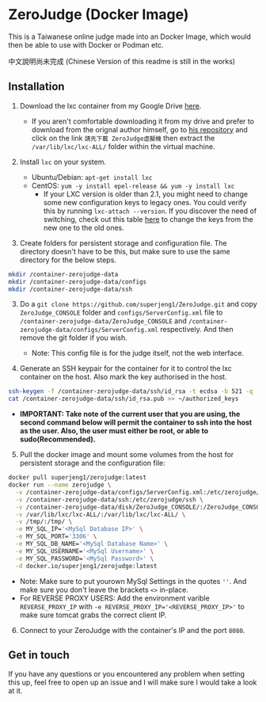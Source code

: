# ZeroJudge (Docker Image)
This is a Taiwanese online judge made into an Docker Image, which would then be able to use with Docker or Podman etc.

中文說明尚未完成 (Chinese Version of this readme is still in the works)

## Installation
1. Download the lxc container from my Google Drive [here](https://drive.google.com/file/d/1UVMDmFYb12o8kzIQDFSzO6etXNUWSsHZ/view?usp=sharing).
    * If you aren't comfortable downloading it from my drive and prefer to download from the orignal author himself, go to [his repository](https://github.com/jiangsir/ZeroJudge) and click on the link `請先下載 ZeroJudge虛擬機` then extract the `/var/lib/lxc/lxc-ALL/` folder within the virtual machine.

2. Install `lxc` on your system. 
   * Ubuntu/Debian: `apt-get install lxc`
   * CentOS: `yum -y install epel-release && yum -y install lxc`
       * If your LXC version is older than 2.1, you might need to change some new configuration keys to legacy ones. You could verify this by running `lxc-attach --version`. If you discover the need of switching, check out this table [here](https://github.com/lxc/lxd/issues/4396#issuecomment-378322166) to change the keys from the new one to the old ones.

3. Create folders for persistent storage and configuration file. The directory doesn't have to be this, but make sure to use the same directory for the below steps.
```sh
mkdir /container-zerojudge-data
mkdir /container-zerojudge-data/configs
mkdir /container-zerojudge-data/ssh
```

3. Do a `git clone https://github.com/superjeng1/ZeroJudge.git` and copy `ZeroJudge_CONSOLE` folder and `configs/ServerConfig.xml` file to `/container-zerojudge-data/ZeroJudge_CONSOLE` and `/container-zerojudge-data/configs/ServerConfig.xml` respectively. And then remove the git folder if you wish.
    * Note: This config file is for the judge itself, not the web interface.

4. Generate an SSH keypair for the container for it to control the lxc container on the host. Also mark the key authorised in the host.
```sh
ssh-keygen -f /container-zerojudge-data/ssh/id_rsa -t ecdsa -b 521 -q -N ""
cat /container-zerojudge-data/ssh/id_rsa.pub >> ~/authorized_keys
```
* **IMPORTANT: Take note of the current user that you are using, the second command below will permit the container to ssh into the host as the user. Also, the user must either be root, or able to sudo(Recommended).**

5. Pull the docker image and mount some volumes from the host for persistent storage and the configuration file:
```sh
docker pull superjeng1/zerojudge:latest
docker run --name zerojudge \
  -v /container-zerojudge-data/configs/ServerConfig.xml:/etc/zerojudge/configs/ServerConfig.xml \
  -v /container-zerojudge-data/ssh:/etc/zerojudge/ssh \
  -v /container-zerojudge-data/disk/ZeroJudge_CONSOLE/:/ZeroJudge_CONSOLE/ \
  -v /var/lib/lxc/lxc-ALL/:/var/lib/lxc/lxc-ALL/ \
  -v /tmp/:/tmp/ \
  -e MY_SQL_IP='<MySql Database IP>' \
  -e MY_SQL_PORT='3306' \
  -e MY_SQL_DB_NAME='<MySql Database Name>' \
  -e MY_SQL_USERNAME='<MySql Username>' \
  -e MY_SQL_PASSWORD='<MySql Password>' \
  -d docker.io/superjeng1/zerojudge:latest
```
* Note: Make sure to put yourown MySql Settings in the quotes `''`. And make sure you don't leave the brackets `<>` in-place.
* For REVERSE PROXY USERS: Add the environment varible `REVERSE_PROXY_IP` with `-e REVERSE_PROXY_IP='<REVERSE_PROXY_IP>'` to make sure tomcat grabs the correct client IP.

6. Connect to your ZeroJudge with the container's IP and the port `8080`.

## Get in touch
If you have any questions or you encountered any problem when setting this up, feel free to open up an issue and I will make sure I would take a look at it.
